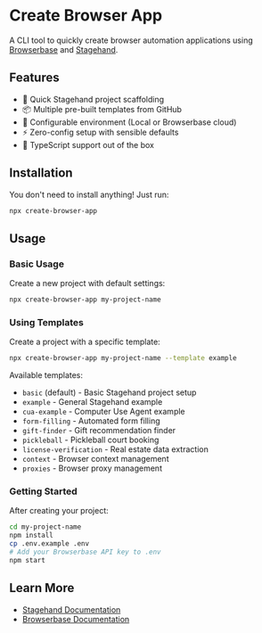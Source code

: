 # Create Browser App

A CLI tool to quickly create browser automation applications using [Browserbase](https://browserbase.com) and [Stagehand](https://stagehand.dev).

## Features

- 🚀 Quick Stagehand project scaffolding
- 📦 Multiple pre-built templates from GitHub
- 🎯 Configurable environment (Local or Browserbase cloud)
- ⚡ Zero-config setup with sensible defaults
- 🔧 TypeScript support out of the box

## Installation

You don't need to install anything! Just run:

```bash
npx create-browser-app
```

## Usage

### Basic Usage

Create a new project with default settings:

```bash
npx create-browser-app my-project-name
```

### Using Templates

Create a project with a specific template:

```bash
npx create-browser-app my-project-name --template example
```

Available templates:
- `basic` (default) - Basic Stagehand project setup
- `example` - General Stagehand example
- `cua-example` - Computer Use Agent example
- `form-filling` - Automated form filling
- `gift-finder` - Gift recommendation finder
- `pickleball` - Pickleball court booking
- `license-verification` - Real estate data extraction
- `context` - Browser context management
- `proxies` - Browser proxy management

### Getting Started

After creating your project:

```bash
cd my-project-name
npm install
cp .env.example .env
# Add your Browserbase API key to .env
npm start
```

## Learn More

- [Stagehand Documentation](https://docs.stagehand.dev)
- [Browserbase Documentation](https://docs.browserbase.com)


